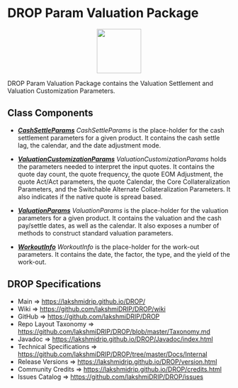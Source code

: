# DROP Param Valuation Package

<p align="center"><img src="https://github.com/lakshmiDRIP/DROP/blob/master/DRIP_Logo.gif?raw=true" width="100"></p>

DROP Param Valuation Package contains the Valuation Settlement and Valuation Customization Parameters.


## Class Components

 * [***CashSettleParams***](https://github.com/lakshmiDRIP/DROP/tree/master/src/main/java/org/drip/param/valuation/CashSettleParams.java)
 <i>CashSettleParams</i> is the place-holder for the cash settlement parameters for a given product. It
 contains the cash settle lag, the calendar, and the date adjustment mode.

 * [***ValuationCustomizationParams***](https://github.com/lakshmiDRIP/DROP/tree/master/src/main/java/org/drip/param/valuation/ValuationCustomizationParams.java)
 <i>ValuationCustomizationParams</i> holds the parameters needed to interpret the input quotes. It contains
 the quote day count, the quote frequency, the quote EOM Adjustment, the quote Act/Act parameters, the quote
 Calendar, the Core Collateralization Parameters, and the Switchable Alternate Collateralization Parameters.
 It also indicates if the native quote is spread based.

 * [***ValuationParams***](https://github.com/lakshmiDRIP/DROP/tree/master/src/main/java/org/drip/param/valuation/ValuationParams.java)
 <i>ValuationParams</i> is the place-holder for the valuation parameters for a given product. It contains the
 valuation and the cash pay/settle dates, as well as the calendar. It also exposes a number of methods to
 construct standard valuation parameters.

 * [***WorkoutInfo***](https://github.com/lakshmiDRIP/DROP/tree/master/src/main/java/org/drip/param/valuation/WorkoutInfo.java)
 <i>WorkoutInfo</i> is the place-holder for the work-out parameters. It contains the date, the factor, the
 type, and the yield of the work-out.


## DROP Specifications

 * Main                     => https://lakshmidrip.github.io/DROP/
 * Wiki                     => https://github.com/lakshmiDRIP/DROP/wiki
 * GitHub                   => https://github.com/lakshmiDRIP/DROP
 * Repo Layout Taxonomy     => https://github.com/lakshmiDRIP/DROP/blob/master/Taxonomy.md
 * Javadoc                  => https://lakshmidrip.github.io/DROP/Javadoc/index.html
 * Technical Specifications => https://github.com/lakshmiDRIP/DROP/tree/master/Docs/Internal
 * Release Versions         => https://lakshmidrip.github.io/DROP/version.html
 * Community Credits        => https://lakshmidrip.github.io/DROP/credits.html
 * Issues Catalog           => https://github.com/lakshmiDRIP/DROP/issues
